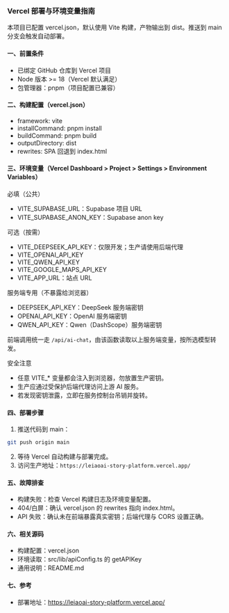 ### Vercel 部署与环境变量指南

本项目已配置 vercel.json，默认使用 Vite 构建，产物输出到 dist。推送到 main 分支会触发自动部署。

#### 一、前置条件
- 已绑定 GitHub 仓库到 Vercel 项目
- Node 版本 >= 18（Vercel 默认满足）
- 包管理器：pnpm（项目配置已兼容）

#### 二、构建配置（vercel.json）
- framework: vite
- installCommand: pnpm install
- buildCommand: pnpm build
- outputDirectory: dist
- rewrites: SPA 回退到 index.html

#### 三、环境变量（Vercel Dashboard > Project > Settings > Environment Variables）
必填（公共）
- VITE_SUPABASE_URL：Supabase 项目 URL
- VITE_SUPABASE_ANON_KEY：Supabase anon key

可选（按需）
- VITE_DEEPSEEK_API_KEY：仅限开发；生产请使用后端代理
- VITE_OPENAI_API_KEY
- VITE_QWEN_API_KEY
- VITE_GOOGLE_MAPS_API_KEY
- VITE_APP_URL：站点 URL

服务端专用（不暴露给浏览器）
- DEEPSEEK_API_KEY：DeepSeek 服务端密钥
- OPENAI_API_KEY：OpenAI 服务端密钥
- QWEN_API_KEY：Qwen（DashScope）服务端密钥

前端调用统一走 `/api/ai-chat`，由该函数读取以上服务端变量，按所选模型转发。

安全注意
- 任意 VITE_* 变量都会注入到浏览器，勿放置生产密钥。
- 生产应通过受保护后端代理访问上游 AI 服务。
- 若发现密钥泄露，立即在服务控制台吊销并旋转。

#### 四、部署步骤
1) 推送代码到 main：
```bash
git push origin main
```
2) 等待 Vercel 自动构建与部署完成。
3) 访问生产地址：`https://leiaoai-story-platform.vercel.app/`

#### 五、故障排查
- 构建失败：检查 Vercel 构建日志及环境变量配置。
- 404/白屏：确认 vercel.json 的 rewrites 指向 index.html。
- API 失败：确认未在前端暴露真实密钥；后端代理与 CORS 设置正确。

#### 六、相关源码
- 构建配置：vercel.json
- 环境读取：src/lib/apiConfig.ts 的 getAPIKey
- 通用说明：README.md

#### 七、参考
- 部署地址：https://leiaoai-story-platform.vercel.app/
